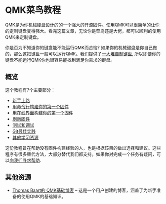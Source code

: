 # QMK菜鸟教程

QMK是为你机械硬盘设计的的一个强大的开源固件。使用QMK可以很简单的让你的定制键盘变得强大。看完这篇文章，无论你是菜鸟还是大佬，都可以顺利的使用QMK来定制键盘。

你是否为不知道你的键盘能不能运行QMK而苦恼? 如果你的机械键盘是你自己做的，那么这把键盘一般可以运行QMK。我们提供了[一大堆自制键盘](https://qmk.fm/keyboards/), 所以即便你的键盘不能运行QMK你也很容易能找到满足你需求的键盘。

## 概览

这个教程有7个主要部分：

* [新手上路](tutorial_getting_started.md)
* [用命令行构建你的第一个固件](tutorial_building_firmware.md)
* [用在线界面构建你的第一个固件](tutorial_building_firmware_configurator.md)
* [刷新固件](tutorial_flashing.md)
* [测试和调试](tutorial_testing_debugging.md)
* [Git最佳实践](tutorial_best_practices.md)
* [其他学习资源](tutorial_learn_more_resources.md)

这份教程旨在帮助没有固件构建经验的人，也是根据该目的做出选择和建议。这些程序有很多替代方法，大部分替代我们都支持。如果你对完成一个任务有疑问，可以[向我们寻求帮助](support.md).

## 其他资源

* [Thomas Baart的 QMK基础博客](https://thomasbaart.nl/category/mechanical-keyboards/firmware/qmk/qmk-basics/) – 这是一个用户创建的博客，涵盖了为新手准备的使用QMK的基础知识。
